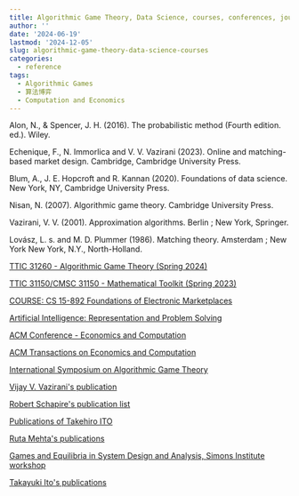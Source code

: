 ```yaml
---
title: Algorithmic Game Theory, Data Science, courses, conferences, journals, and books
author: ''
date: '2024-06-19'
lastmod: '2024-12-05'
slug: algorithmic-game-theory-data-science-courses
categories:
  - reference
tags:
  - Algorithmic Games
  - 算法博弈
  - Computation and Economics
---
```


Alon, N., & Spencer, J. H. (2016). The probabilistic method (Fourth edition. ed.). Wiley.

Echenique, F., N. Immorlica and V. V. Vazirani (2023). Online and matching-based market design. Cambridge, Cambridge University Press.

Blum, A., J. E. Hopcroft and R. Kannan (2020). Foundations of data science. New York, NY, Cambridge University Press.

Nisan, N. (2007). Algorithmic game theory. Cambridge University Press.

Vazirani, V. V. (2001). Approximation algorithms. Berlin ; New York, Springer.

Lovász, L. s. and M. D. Plummer (1986). Matching theory. Amsterdam ; New York New York, N.Y., North-Holland.

[TTIC 31260 - Algorithmic Game Theory (Spring 2024)](https://home.ttic.edu/~avrim/AGT24/index.html)

[TTIC 31150/CMSC 31150 - Mathematical Toolkit (Spring 2023)](https://home.ttic.edu/~avrim/Toolkit23/)

[COURSE: CS 15-892 Foundations of Electronic Marketplaces](https://www.cs.cmu.edu/~sandholm/cs15-892F15/cs15-892.htm)

[Artificial Intelligence: Representation and Problem Solving](https://www.cs.cmu.edu/~./15281/)

[ACM Conference - Economics and Computation](https://dl.acm.org/conference/ec)

[ACM Transactions on Economics and Computation](https://dl.acm.org/journal/teac)

[International Symposium on Algorithmic Game Theory](https://link.springer.com/conference/sagt)

[Vijay V. Vazirani's publication](https://ics.uci.edu/~vazirani/)

[Robert Schapire's publication list](http://rob.schapire.net/publist.html)

[Publications of Takehiro ITO](http://www.dais.is.tohoku.ac.jp/take/papers.html)

[Ruta Mehta's publications](https://rutamehta.cs.illinois.edu/index.html)

[Games and Equilibria in System Design and Analysis, Simons Institute workshop](https://simons.berkeley.edu/workshops/games-equilibria-system-design-analysis-0/schedule#simons-tabs)

[Takayuki Ito's publications](https://kdb.iimc.kyoto-u.ac.jp/profile/ja.f05499b1c3f85d32.html#display-items_research)
